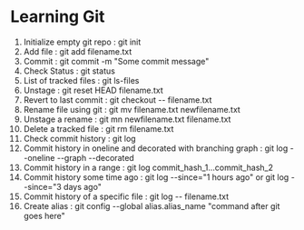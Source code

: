 # Learning Git

1. Initialize empty git repo : git init
2. Add file : git add filename.txt
3. Commit : git commit -m "Some commit message"
4. Check Status : git status
5. List of tracked files : git ls-files
6. Unstage : git reset HEAD filename.txt
7. Revert to last commit : git checkout -- filename.txt
8. Rename file using git : git mv filename.txt newfilename.txt
9. Unstage a rename : git mn newfilename.txt filename.txt
10. Delete a tracked file : git rm filename.txt
11. Check commit history : git log
12. Commit history in oneline and decorated with branching graph : git log --oneline --graph --decorated
13. Commit history in a range : git log commit_hash_1...commit_hash_2
14. Commit history some time ago : git log --since="1 hours ago" or git log --since="3 days ago"
15. Commit history of a specific file : git log -- filename.txt
16. Create alias : git config --global alias.alias_name "command after git goes here"
